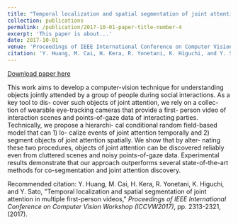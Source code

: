 ```yaml
---
title: "Temporal localization and spatial segmentation of joint attention in multiple first-person videos"
collection: publications
permalink: /publication/2017-10-01-paper-title-number-4
excerpt: 'This paper is about...'
date: 2017-10-01
venue: 'Proceedings of IEEE International Conference on Computer Vision Workshop (ICCVW2017)'
citation: 'Y. Huang, M. Cai, H. Kera, R. Yonetani, K. Higuchi, and Y. Sato, &quot;Temporal localization and spatial segmentation of joint attention in multiple first-person videos,&quot; <i>Proceedings of IEEE International Conference on Computer Vision Workshop (ICCVW2017)</i>, pp. 2313-2321, (2017).'
---
```


[Download paper here](http://cai-mj.github.io/files/HC_ICCVW2017.pdf)

This work aims to develop a computer-vision technique for understanding objects jointly attended by a group of people during social interactions. As a key tool to dis- cover such objects of joint attention, we rely on a collec- tion of wearable eye-tracking cameras that provide a first- person video of interaction scenes and points-of-gaze data of interacting parties. Technically, we propose a hierarchi- cal conditional random field-based model that can 1) lo- calize events of joint attention temporally and 2) segment objects of joint attention spatially. We show that by alter- nating these two procedures, objects of joint attention can be discovered reliably even from cluttered scenes and noisy points-of-gaze data. Experimental results demonstrate that our approach outperforms several state-of-the-art methods for co-segmentation and joint attention discovery.

Recommended citation: Y. Huang, M. Cai, H. Kera, R. Yonetani, K. Higuchi, and Y. Sato,  "Temporal localization and spatial segmentation of joint attention in multiple first-person videos," <i>Proceedings of IEEE International Conference on Computer Vision Workshop (ICCVW2017)</i>, pp. 2313-2321, (2017).
